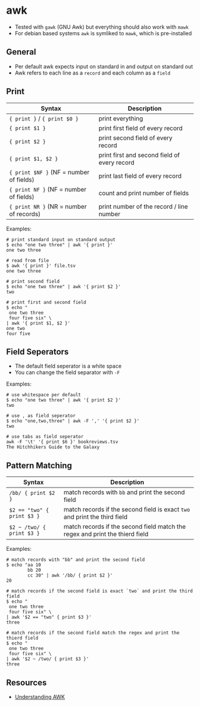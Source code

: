 # awk

* Tested with `gawk` (GNU Awk) but everything should also work with `mawk`
* For debian based systems `awk` is symliked to `mawk`, which is pre-installed

## General

* Per default awk expects input on standard in and output on standard out
* Awk refers to each line as a `record` and each column as a `field`

## Print

| Syntax                                   | Description                                  |
| ---------------------------------------- | -------------------------------------------- |
| `{ print }` / `{ print $0 }`             | print everything                             |
| `{ print $1 }`                           | print first field of every record            |
| `{ print $2 }`                           | print second field of every record           |
| `{ print $1, $2 }`                       | print first and second field of every record |
| `{ print $NF }` (NF = number of fields)  | print last field of every record             |
| `{ print NF }` (NF = number of fields)   | count and print number of fields             |
| `{ print NR }` (NR = number of records)  | print number of the record / line number     |

Examples:

```shell
# print standard input on standard output
$ echo "one two three" | awk '{ print }'
one two three
```

```shell
# read from file
$ awk '{ print }' file.tsv
one two three
```

```shell
# print second field
$ echo "one two three" | awk '{ print $2 }'
two
```

```shell
# print first and second field
$ echo "
 one two three
 four five six" \
| awk '{ print $1, $2 }'
one two
four five
```

## Field Seperators

* The default field seperator is a white space
* You can change the field separator with `-F`

Examples:

```shell
# use whitespace per default
$ echo "one two three" | awk '{ print $2 }'
two
```

```shell
# use , as field seperator
$ echo "one,two,three" | awk -F ',' '{ print $2 }'
two
```

```shell
# use tabs as field seperator
awk -F '\t' '{ print $6 }' bookreviews.tsv
The Hitchhikers Guide to the Galaxy
```

## Pattern Matching

| Syntax                             | Description                                                                  |
| ---------------------------------- | ---------------------------------------------------------------------------- |
| `/bb/ { print $2 }`                | match records with `bb` and print the second field                           |
| `$2 == "two" { print $3 }`         | match records if the second field is exact `two` and print the third field   |
| `$2 ~ /two/ { print $3 }`          | match records if the second field match the regex and print the thierd field |

Examples:

```shell
# match records with "bb" and print the second field
$ echo "aa 10
        bb 20
        cc 30" | awk '/bb/ { print $2 }'
20
```

```shell
# match records if the second field is exact `two` and print the third field
$ echo "
 one two three
 four five six" \
| awk '$2 == "two" { print $3 }'    
three
```

```shell
# match records if the second field match the regex and print the thierd field
$ echo "
 one two three
 four five six" \
| awk '$2 ~ /two/ { print $3 }'
three
```

## Resources

* [Understanding AWK](https://earthly.dev/blog/awk-examples/)
